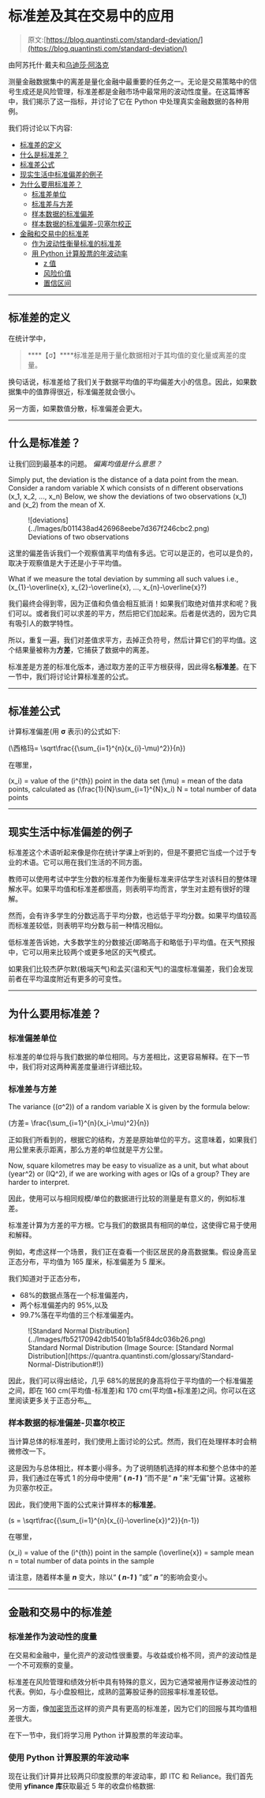 # 标准差及其在交易中的应用

> 原文:[https://blog.quantinsti.com/standard-deviation/](https://blog.quantinsti.com/standard-deviation/)

由阿苏托什·戴夫和[乌迪莎·阿洛克](https://www.linkedin.com/in/udisha-alok/)

测量金融数据集中的离差是量化金融中最重要的任务之一。无论是交易策略中的信号生成还是风险管理，标准差都是金融市场中最常用的波动性度量。在这篇博客中，我们揭示了这一指标，并讨论了它在 Python 中处理真实金融数据的各种用例。

我们将讨论以下内容:

*   [标准差的定义](#definition-of-standard-deviation)
*   [什么是标准差？](#what-is-standard-deviation)
*   [标准差公式](#standard-deviation-formula)
*   [现实生活中标准偏差的例子](#examples-of-standard-deviation-from-real-life)
*   [为什么要用标准差？](#why-use-standard-deviation)
    *   [标准差单位](#unit-of-standard-deviation)
    *   [标准差与方差](#standard-deviation-vs-variance)
    *   [样本数据的标准偏差](#standard-deviation-for-sample-data)
    *   [样本数据的标准偏差-贝塞尔校正](#standard-deviation-for-sample-data-bessels-correction)
*   [金融和交易中的标准差](#standard-deviation-in-finance-and-trading)
    *   [作为波动性衡量标准的标准差](#standard-deviation-as-a-measure-of-volatility)
    *   [用 Python 计算股票的年波动率](#computing-annualized-volatility-of-stocks-using-python)
        *   [z 值](#the-z-score)
        *   [风险价值](#value-at-risk-var)
        *   [置信区间](#confidence-intervals)

* * *

## 标准差的定义

在统计学中，

> ****【σ】****标准差是用于量化数据相对于其均值的变化量或离差的度量。

换句话说，标准差给了我们关于数据平均值的平均偏差大小的信息。因此，如果数据集中的值靠得很近，标准偏差就会很小。

另一方面，如果数值分散，标准偏差会更大。

* * *

## 什么是标准差？

让我们回到最基本的问题。
*偏离均值是什么意思？*

Simply put, the deviation is the distance of a data point from the mean. Consider a random variable X which consists of n different observations \(x_1, x_2, ..., x_n\) Below, we show the deviations of two observations \(x_1\) and \(x_2\) from the mean of X.

<figure class="kg-card kg-image-card kg-width-full kg-card-hascaption">![deviations](../Images/b011438ad426968eebe7d367f246cbc2.png)

<figcaption>Deviations of two observations</figcaption>

</figure>

这里的偏差告诉我们一个观察值离平均值有多远。它可以是正的，也可以是负的，取决于观察值是大于还是小于平均值。

What if we measure the total deviation by summing all such values i.e., \(x_{1}-\overline{x}, x_{2}-\overline{x}, ..., x_{n}-\overline{x}?\)

我们最终会得到零，因为正值和负值会相互抵消！如果我们取绝对值并求和呢？我们可以。或者我们可以求差的平方，然后把它们加起来。后者是优选的，因为它具有吸引人的数学特性。

所以，重复一遍，我们对差值求平方，去掉正负符号，然后计算它们的平均值。这个结果量被称为**方差**，它捕获了数据中的离差。

标准差是方差的标准化版本，通过取方差的正平方根获得，因此得名**标准差**。在下一节中，我们将讨论计算标准差的公式。

* * *

## 标准差公式

计算标准偏差(用 **σ** 表示)的公式如下:

\(\西格玛= \sqrt\frac{{\sum_{i=1}^{n}(x_{i}-\mu)^2}}{n}\)

在哪里，

\(x_i\) = value of the \(i^{th}\) point in the data set
\(\mu\) = mean of the data points, calculated as \(\frac{1}{N}\sum_{i=1}^{N}x_i\)
N = total number of data points

* * *

## 现实生活中标准偏差的例子

标准差这个术语听起来像是你在统计学课上听到的，但是不要把它当成一个过于专业的术语。它可以用在我们生活的不同方面。

教师可以使用考试中学生分数的标准差作为衡量标准来评估学生对该科目的整体理解水平。如果平均值和标准差都很高，则表明平均而言，学生对主题有很好的理解。

然而，会有许多学生的分数远高于平均分数，也远低于平均分数。如果平均值较高而标准差较低，则表明平均分数与前一种情况相似。

低标准差告诉她，大多数学生的分数接近(即略高于和略低于)平均值。在天气预报中，它可以用来比较两个或更多地区的天气模式。

如果我们比较杰萨尔默(极端天气)和孟买(温和天气)的温度标准偏差，我们会发现前者在平均温度附近有更多的可变性。

* * *

## 为什么要用标准差？

### 标准偏差单位

标准差的单位将与我们数据的单位相同。与方差相比，这更容易解释。在下一节中，我们将对这两种离差度量进行详细比较。

### 标准差与方差

The variance \((σ^2)\) of a random variable X is given by the formula below:

\(方差= \frac{\sum_{i=1}^{n}(x_i-\mu)^2}{n}\)

正如我们所看到的，根据它的结构，方差是原始单位的平方。这意味着，如果我们用公里来表示距离，那么方差的单位就是平方公里。

Now, square kilometres may be easy to visualize as a unit, but what about \(year^2\) or \(IQ^2\), if we are working with ages or IQs of a group? They are harder to interpret.

因此，使用可以与相同规模/单位的数据进行比较的测量是有意义的，例如标准差。

标准差计算为方差的平方根。它与我们的数据具有相同的单位，这使得它易于使用和解释。

例如，考虑这样一个场景，我们正在查看一个街区居民的身高数据集。假设身高呈正态分布，平均值为 165 厘米，标准偏差为 5 厘米。

我们知道对于正态分布，

*   68%的数据点落在一个标准偏差内，
*   两个标准偏差内的 95%,以及
*   99.7%落在平均值的三个标准偏差内。

<figure class="kg-card kg-image-card kg-card-hascaption">![Standard Normal Distribution](../Images/fb52170942db15401b1a5f84dc036b26.png)

<figcaption>Standard Normal Distribution (Image Source: [Standard Normal Distribution](https://quantra.quantinsti.com/glossary/Standard-Normal-Distribution#!))</figcaption>

</figure>

因此，我们可以得出结论，几乎 68%的居民的身高将位于平均值的一个标准偏差之间，即在 160 cm(平均值-标准差)和 170 cm(平均值+标准差)之间。你可以在这里阅读更多关于正态分布[。](https://quantra.quantinsti.com/glossary/Standard-Normal-Distribution)

### 样本数据的标准偏差-贝塞尔校正

当计算总体的标准差时，我们使用上面讨论的公式。然而，我们在处理样本时会稍微修改一下。

这是因为与总体相比，样本要小得多。为了说明随机选择的样本和整个总体中的差异，我们通过在等式 1 的分母中使用“ **( *n-1* )** ”而不是“ ***n*** ”来“无偏”计算。这被称为贝塞尔校正。

因此，我们使用下面的公式来计算样本的**标准差**。

\(s = \sqrt\frac{{\sum_{i=1}^{n}(x_{i}-\overline{x})^2}}{n-1}\)

在哪里，

\(x_i\) = value of the \(i^{th}\) point in the sample
\(\overline{x}\) = sample mean
n = total number of data points in the sample

请注意，随着样本量 ***n*** 变大，除以“ **( *n-1* )** ”或“ ***n*** ”的影响会变小。

* * *

## 金融和交易中的标准差

### 标准差作为波动性的度量

在交易和金融中，量化资产的波动性很重要。与收益或价格不同，资产的波动性是一个不可观察的变量。

标准差在风险管理和绩效分析中具有特殊的意义，因为它通常被用作证券波动性的代表。例如，与小盘股相比，成熟的蓝筹股证券的回报率标准差较低。

另一方面，像[加密货币](https://quantra.quantinsti.com/course/crypto-trading-strategies-intermediate)这样的资产具有更高的标准差，因为它们的回报与其均值相差很大。

在下一节中，我们将学习用 Python 计算股票的年波动率。

### 使用 Python 计算股票的年波动率

现在让我们计算并比较两只印度股票的年波动率，即 ITC 和 Reliance。我们首先使用 **yfinance 库**获取最近 5 年的收盘价格数据: